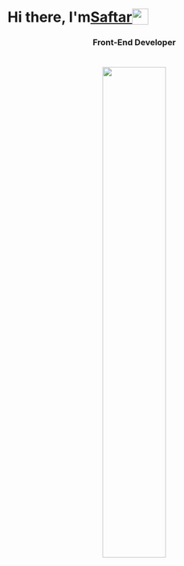 
<h1 style="display: flex; align="center">Hi there, I'm <a href="https://github.com/Saftar94" target="_blank">Saftar</a> 
<img src="https://github.com/blackcater/blackcater/raw/main/images/Hi.gif" height="32"/></h1>
<h3 align="center">Front-End Developer</h3>

<h1 align="center">
<img align="center" src="https://cdn.dribbble.com/users/1235346/screenshots/3252385/job.gif" width="50%"/>
  </h1>









